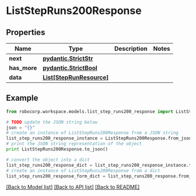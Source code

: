 # ListStepRuns200Response


## Properties
Name | Type | Description | Notes
------------ | ------------- | ------------- | -------------
**next** | [**pydantic.StrictStr**](Next.md) |  | 
**has_more** | [**pydantic.StrictBool**](HasMore.md) |  | 
**data** | [**List[StepRunResource]**](StepRunResource.md) |  | 

## Example

```python
from robocorp.workspace.models.list_step_runs200_response import ListStepRuns200Response

# TODO update the JSON string below
json = "{}"
# create an instance of ListStepRuns200Response from a JSON string
list_step_runs200_response_instance = ListStepRuns200Response.from_json(json)
# print the JSON string representation of the object
print ListStepRuns200Response.to_json()

# convert the object into a dict
list_step_runs200_response_dict = list_step_runs200_response_instance.to_dict()
# create an instance of ListStepRuns200Response from a dict
list_step_runs200_response_form_dict = list_step_runs200_response.from_dict(list_step_runs200_response_dict)
```
[[Back to Model list]](../README.md#documentation-for-models) [[Back to API list]](../README.md#documentation-for-api-endpoints) [[Back to README]](../README.md)


